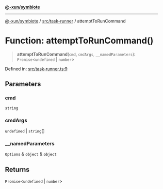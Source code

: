 [**@-xun/symbiote**](../../../README.md)

***

[@-xun/symbiote](../../../README.md) / [src/task-runner](../README.md) / attemptToRunCommand

# Function: attemptToRunCommand()

> **attemptToRunCommand**(`cmd`, `cmdArgs`, `__namedParameters`): `Promise`\<`undefined` \| `number`\>

Defined in: [src/task-runner.ts:9](https://github.com/Xunnamius/symbiote/blob/38551ad9267f0803213908dddfaadca3c136fc01/src/task-runner.ts#L9)

## Parameters

### cmd

`string`

### cmdArgs

`undefined` | `string`[]

### \_\_namedParameters

`Options` & `object` & `object`

## Returns

`Promise`\<`undefined` \| `number`\>
